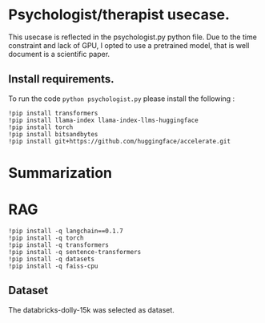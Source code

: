 # Psychologist/therapist usecase.
This usecase is reflected in the psychologist.py python file. Due to the time constraint and lack of GPU, I opted to use a pretrained model, that is well document is a scientific paper.

## Install requirements.
To run the code `python psychologist.py` please install the following :
```
!pip install transformers
!pip install llama-index llama-index-llms-huggingface
!pip install torch
!pip install bitsandbytes
!pip install git+https://github.com/huggingface/accelerate.git
```

# Summarization

# RAG

```
!pip install -q langchain==0.1.7
!pip install -q torch
!pip install -q transformers
!pip install -q sentence-transformers
!pip install -q datasets
!pip install -q faiss-cpu

```
## Dataset
The databricks-dolly-15k was selected as dataset.



